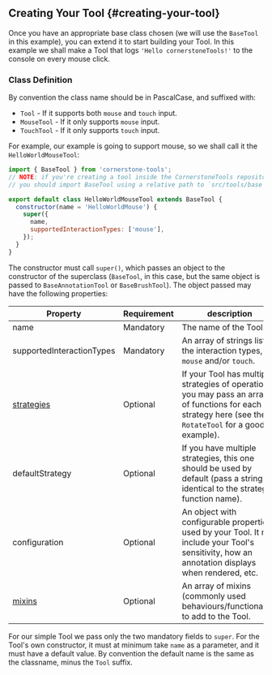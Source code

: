 ## Creating Your Tool {#creating-your-tool}

Once you have an appropriate base class chosen (we will use the `BaseTool` in this example), you can extend it to start building your Tool. In this example we shall make a Tool that logs `'Hello cornerstoneTools!'` to the console on every mouse click.

### Class Definition

By convention the class name should be in PascalCase, and suffixed with:

- `Tool` - If it supports both `mouse` and `touch` input.
- `MouseTool` - If it only supports `mouse` input.
- `TouchTool` - If it only supports `touch` input.

For example, our example is going to support mouse, so we shall call it the `HelloWorldMouseTool`:

```js
import { BaseTool } from 'cornerstone-tools';
// NOTE: if you're creating a tool inside the CornerstoneTools repository
// you should import BaseTool using a relative path to `src/tools/base`.

export default class HelloWorldMouseTool extends BaseTool {
  constructor(name = 'HelloWorldMouse') {
    super({
      name,
      supportedInteractionTypes: ['mouse'],
    });
  }
}
```

The constructor must call `super()`, which passes an object to the constructor of the superclass (`BaseTool`, in this case, but the same object is passed to `BaseAnnotationTool` or `BaseBrushTool`). The object passed may have the following properties:

| Property                                               | Requirement | description                                                                                                                                             |
| ------------------------------------------------------ | ----------- | ------------------------------------------------------------------------------------------------------------------------------------------------------- |
| name                                                   | Mandatory   | The name of the Tool.                                                                                                                                   |
| supportedInteractionTypes                              | Mandatory   | An array of strings listing the interaction types, `mouse` and/or `touch`.                                                                              |
| [strategies](../anatomy-of-a-tool/index.md#strategies) | Optional    | If your Tool has multiple strategies of operation, you may pass an array of functions for each strategy here (see the `RotateTool` for a good example). |
| defaultStrategy                                        | Optional    | If you have multiple strategies, this one should be used by default (pass a string identical to the strategy function name).                            |
| configuration                                          | Optional    | An object with configurable properties used by your Tool. It may include your Tool's sensitivity, how an annotation displays when rendered, etc.        |
| [mixins](../anatomy-of-a-tool/index.md#mixins)         | Optional    | An array of mixins (commonly used behaviours/functionality) to add to the Tool.                                                                         |

For our simple Tool we pass only the two mandatory fields to `super`. For the Tool's own constructor, it must at minimum take `name` as a parameter, and it must have a default value. By convention the default name is the same as the classname, minus the `Tool` suffix.
